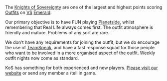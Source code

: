 The [Knights of Sovereignty](http://www.knightsofsovereignty.org) are
one of the largest and highest points scoring
[Outfits](Outfit.md "wikilink") on [VS](VS.md "wikilink")
[Emerald](Emerald.md "wikilink").

Our primary objective is to have FUN playing
[Planetside](Planetside.md "wikilink"), whilst remembering that Real Life
always comes first. The outfit atmosphere is friendly and mature.
Problems of any sort are rare.

We don't have any requirements for joining the outfit, but we do
encourage the use of [TeamSpeak](TeamSpeak.md "wikilink"), and have a fast
response squad for those people who want to be involved in a more
organised aspect of the outfit. Weekly outfit nights now come as
standard.

KoS has something for both experienced and new players. [Please visit
our website](http://www.knightsofsovereignty.org) or send any member a
/tell in game.
